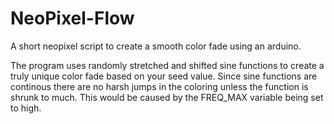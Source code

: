 # NeoPixel-Flow
A short neopixel script to create a smooth color fade using an arduino.

The program uses randomly stretched and shifted sine functions to create a truly unique color fade based on your seed value. Since sine functions are continous there are no harsh jumps in the coloring unless the function is shrunk to much. This would be caused by the FREQ_MAX variable being set to high.

